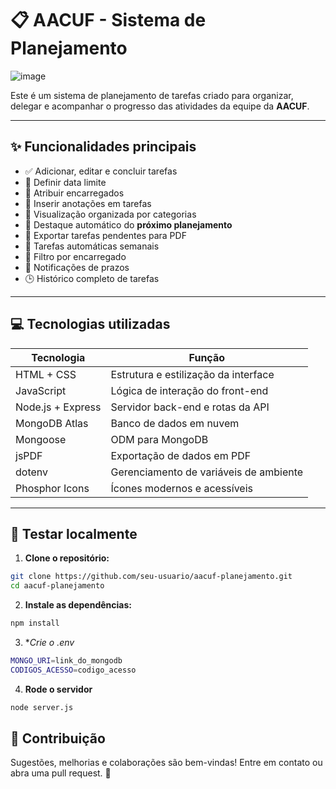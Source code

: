 # 📋 AACUF - Sistema de Planejamento

![image](https://github.com/user-attachments/assets/94cd5601-568d-4fe7-a2dc-2ae17f2ec4bc)

Este é um sistema de planejamento de tarefas criado para organizar, delegar e acompanhar o progresso das atividades da equipe da **AACUF**.

---

## ✨ Funcionalidades principais

- ✅ Adicionar, editar e concluir tarefas
- 📅 Definir data limite
- 👥 Atribuir encarregados
- 📝 Inserir anotações em tarefas
- 📂 Visualização organizada por categorias
- 📌 Destaque automático do **próximo planejamento**
- 🧾 Exportar tarefas pendentes para PDF
- 🔁 Tarefas automáticas semanais
- 🎯 Filtro por encarregado
- 🔔 Notificações de prazos
- 🕒 Histórico completo de tarefas


---

## 💻 Tecnologias utilizadas

| Tecnologia       | Função                                 |
|------------------|-----------------------------------------|
| HTML + CSS       | Estrutura e estilização da interface    |
| JavaScript       | Lógica de interação do front-end        |
| Node.js + Express| Servidor back-end e rotas da API        |
| MongoDB Atlas    | Banco de dados em nuvem                 |
| Mongoose         | ODM para MongoDB                        |
| jsPDF            | Exportação de dados em PDF              |
| dotenv           | Gerenciamento de variáveis de ambiente  |
| Phosphor Icons   | Ícones modernos e acessíveis            |

---

## 🧪 Testar localmente

1. **Clone o repositório:**

```bash
git clone https://github.com/seu-usuario/aacuf-planejamento.git
cd aacuf-planejamento
```

2. **Instale as dependências:**

```bash
npm install
```

3. **Crie o .env*
```bash
MONGO_URI=link_do_mongodb
CODIGOS_ACESSO=codigo_acesso
```

4. **Rode o servidor**
```bash
node server.js
```

## 🤝 Contribuição
Sugestões, melhorias e colaborações são bem-vindas! Entre em contato ou abra uma pull request. 💬


